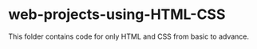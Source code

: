 # web-projects-using-HTML-CSS
This folder contains code for only HTML and CSS from basic to advance.
